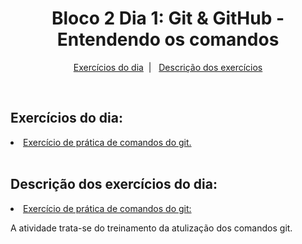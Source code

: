 <h1 align="center">Bloco 2 Dia 1: Git & GitHub - Entendendo os comandos</h1>

<p align="center">
  <a href="#exercicio">Exercícios do dia</a>&nbsp;&nbsp;|&nbsp;&nbsp;
  <a href="#descricao">Descrição dos exercícios</a>
</p>

</br>
<h2 id="exercicio">Exercícios do dia:</h2>

<li><a href="#part_1">Exercício de prática de comandos do git.</a></li>

</br>
<h2 id="descricao">Descrição dos exercícios do dia:</h2>

<li id="part_1"><a href="Bloco_2/Dia_2/part_1.txt">Exercício de prática de comandos do git:</a></li>
<p>A atividade trata-se do treinamento da atulização dos comandos git.</p>
